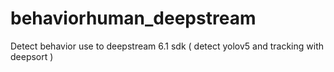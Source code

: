 # behaviorhuman_deepstream
Detect behavior use to deepstream 6.1 sdk ( detect yolov5 and tracking with deepsort )
